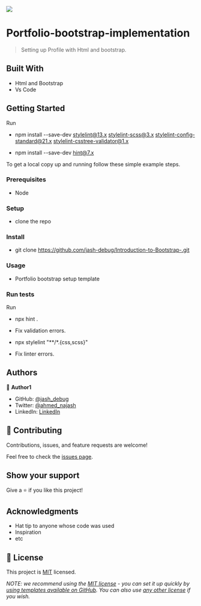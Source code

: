 
![](https://img.shields.io/badge/Microverse-blueviolet)

# Portfolio-bootstrap-implementation

> Setting up Profile with Html and bootstrap.



## Built With

- Html and Bootstrap
- Vs Code


## Getting Started

Run 
- npm install --save-dev stylelint@13.x stylelint-scss@3.x stylelint-config-standard@21.x stylelint-csstree-validator@1.x

- npm install --save-dev hint@7.x

To get a local copy up and running follow these simple example steps.

### Prerequisites
- Node

### Setup
- clone the repo 

### Install
- git clone https://github.com/jash-debug/Introduction-to-Bootstrap-.git

### Usage
- Portfolio bootstrap setup template

### Run tests
Run 
- npx hint .
- Fix validation errors.

- npx stylelint "**/*.{css,scss}"
- Fix linter errors.


## Authors

👤 **Author1**

- GitHub: [@jash_debug](https://github.com/jash-debug)
- Twitter: [@ahmed_najash](https://twitter.com/ahmed_najash)
- LinkedIn: [LinkedIn](https://www.linkedin.com/in/ahmed-najash-286a671ab/)



## 🤝 Contributing

Contributions, issues, and feature requests are welcome!

Feel free to check the [issues page](../../issues/).

## Show your support

Give a ⭐️ if you like this project!

## Acknowledgments

- Hat tip to anyone whose code was used
- Inspiration
- etc

## 📝 License

This project is [MIT](./LICENSE) licensed.

_NOTE: we recommend using the [MIT license](https://choosealicense.com/licenses/mit/) - you can set it up quickly by [using templates available on GitHub](https://docs.github.com/en/communities/setting-up-your-project-for-healthy-contributions/adding-a-license-to-a-repository). You can also use [any other license](https://choosealicense.com/licenses/) if you wish._
